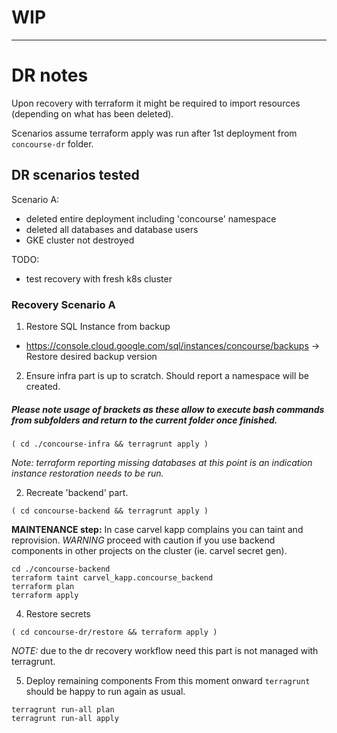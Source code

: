 # WIP
---

# DR notes

Upon recovery with terraform it might be required to import resources (depending on what has been deleted).

Scenarios assume terraform apply was run after 1st deployment from `concourse-dr` folder. 

## DR scenarios tested

Scenario A:
* deleted entire deployment including 'concourse' namespace
* deleted all databases and database users
* GKE cluster not destroyed 


TODO:
* test recovery with fresh k8s cluster

### Recovery Scenario A

1. Restore SQL Instance from backup
* https://console.cloud.google.com/sql/instances/concourse/backups -> Restore desired backup version

2. Ensure infra part is up to scratch. Should report a namespace will be created.
##### Please note usage of brackets as these allow to execute bash commands from subfolders and return to the current folder once finished.
```
( cd ./concourse-infra && terragrunt apply )
```
*Note: terraform reporting missing databases at this point is an indication instance restoration needs to be run.*

2. Recreate 'backend' part.
```
( cd concourse-backend && terragrunt apply )
```

**MAINTENANCE step:** In case carvel kapp complains you can taint and reprovision.
 _WARNING_ proceed with caution if you use backend components in other projects on the cluster (ie. carvel secret gen).
```
cd ./concourse-backend
terraform taint carvel_kapp.concourse_backend
terraform plan
terraform apply
```


4. Restore secrets
```
( cd concourse-dr/restore && terraform apply )
```
*NOTE:* due to the dr recovery workflow need this part is not managed with terragrunt.

5. Deploy remaining components
From this moment onward `terragrunt` should be happy to run again as usual.

```
terragrunt run-all plan
terragrunt run-all apply
```


